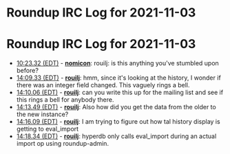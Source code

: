 # Roundup IRC Log for 2021-11-03 #
# Roundup IRC Log for 2021-11-03
* <a href="#10:23.32" id="10:23.32">10:23.32 (EDT)</a> - __[nomicon](https://github.com/nomicon)__: rouilj: is this anything you've stumbled upon before?
* <a href="#14:09.33" id="14:09.33">14:09.33 (EDT)</a> - __[rouilj](https://github.com/rouilj)__: hmm, since it's looking at the history, I wonder if there was an integer field changed. This vaguely rings a bell.
* <a href="#14:10.06" id="14:10.06">14:10.06 (EDT)</a> - __[rouilj](https://github.com/rouilj)__: can you write this up for the mailing list and see if this rings a bell for anybody there.
* <a href="#14:13.49" id="14:13.49">14:13.49 (EDT)</a> - __[rouilj](https://github.com/rouilj)__: Also how did you get the data from the older to the new instance?
* <a href="#14:16.09" id="14:16.09">14:16.09 (EDT)</a> - __[rouilj](https://github.com/rouilj)__: I am trying to figure out how tal history display is getting to eval_import
* <a href="#14:18.34" id="14:18.34">14:18.34 (EDT)</a> - __[rouilj](https://github.com/rouilj)__: hyperdb only calls eval_import during an actual import op using roundup-admin.

